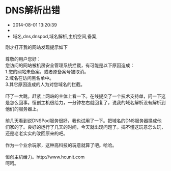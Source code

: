 # DNS解析出错
- 2014-08-01 13:20:39
- 
- 域名,dns,dnspod,域名解析,主机空间,备案,

<div>刚才打开我的网站发现提示如下</div><div><br /></div><div>尊敬的用户您好：&nbsp;</div><div>您访问的网站被机房安全管理系统拦截，有可能是以下原因造成：</div><div>1.您的网站未备案，或者原备案号被取消。</div><div>2.域名在访问黑名单中。</div><div>3.其它原因造成的人为对您域名的拦截。</div><div><br /></div><div>吓了一大跳。赶紧上网站的主体上看一下。在线提交了一个技术支持单，问一下这是怎么回事。恒创主机很给力，一分钟左右就回复了，说我的域名解析没有解析到他们的服务器上。</div><div><br /></div><div>前几天看到说DNSPod服务很好，我也试用了一下。把域名的DNS服务器换成他们家的了。良好的运行了几天的时间，今天就出现问题了。搞不懂这玩意怎么玩，还是老老实实的改回原来的吧。</div><div><br /></div><div>作为一个业余玩家，这种高科技的玩意就算了吧。哈哈。</div><div><br /></div><div>恒创主机给力。http://www.hcunit.com</div><div>呵呵。</div>